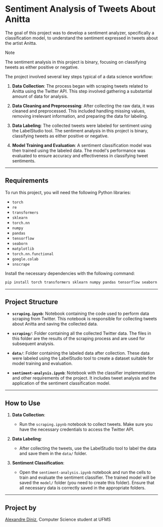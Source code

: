 # Sentiment Analysis of Tweets About Anitta

The goal of this project was to develop a sentiment analyzer, specifically a classification model, to understand the sentiment expressed in tweets about the artist Anitta. 

>[!NOTE]
>The sentiment analysis in this project is binary, focusing on classifying tweets as either positive or negative.

The project involved several key steps typical of a data science workflow:

1. **Data Collection**: The process began with scraping tweets related to Anitta using the Twitter API. This step involved gathering a substantial amount of data for analysis.

2. **Data Cleaning and Preprocessing**: After collecting the raw data, it was cleaned and preprocessed. This included handling missing values, removing irrelevant information, and preparing the data for labeling.

3. **Data Labeling**: The collected tweets were labeled for sentiment using the LabelStudio tool. The sentiment analysis in this project is binary, classifying tweets as either positive or negative.

4. **Model Training and Evaluation**: A sentiment classification model was then trained using the labeled data. The model's performance was evaluated to ensure accuracy and effectiveness in classifying tweet sentiments.

---
## Requirements

To run this project, you will need the following Python libraries:

- `torch`
- `re`
- `transformers`
- `sklearn`
- `torch.nn`
- `numpy`
- `pandas`
- `tensorflow`
- `seaborn`
- `matplotlib`
- `torch.nn.functional`
- `google.colab`
- `snscrape`

Install the necessary dependencies with the following command:

```bash
pip install torch transformers sklearn numpy pandas tensorflow seaborn matplotlib snscrape
```

---
## Project Structure

- **`scraping.ipynb`**: Notebook containing the code used to perform data scraping from Twitter. This notebook is responsible for collecting tweets about Anitta and saving the collected data.

- **`scraping/`**: Folder containing all the collected Twitter data. The files in this folder are the results of the scraping process and are used for subsequent analysis.

- **`data/`**: Folder containing the labeled data after collection. These data were labeled using the LabelStudio tool to create a dataset suitable for model training and evaluation.

- **`sentiment-analysis.ipynb`**: Notebook with the classifier implementation and other requirements of the project. It includes tweet analysis and the application of the sentiment classification model.

---
## How to Use

1. **Data Collection**:
   - Run the `scraping.ipynb` notebook to collect tweets. Make sure you have the necessary credentials to access the Twitter API.

2. **Data Labeling**:
   - After collecting the tweets, use the LabelStudio tool to label the data and save them in the `data/` folder.

3. **Sentiment Classification**:
   - Open the `sentiment-analysis.ipynb` notebook and run the cells to train and evaluate the sentiment classifier. The trained model will be saved the `model/` folder (you need to create this folder). Ensure that all necessary data is correctly saved in the appropriate folders.

---
## Project by

[Alexandre Diniz](https://github.com/alexandredsz), Computer Science student at UFMS
